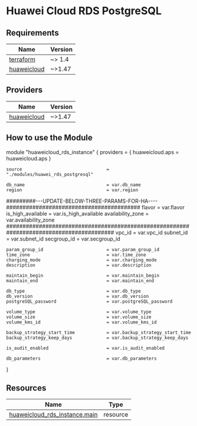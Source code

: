 # Huawei Cloud RDS PostgreSQL
<!-- BEGIN_TF_DOCS -->
## Requirements

| Name | Version |
|------|---------|
| <a name="requirement_terraform"></a> [terraform](#requirement\_terraform) | ~> 1.4 |
| <a name="requirement_huaweicloud"></a> [huaweicloud](#requirement\_huaweicloud) | ~>1.47 |

## Providers

| Name | Version |
|------|---------|
| <a name="provider_huaweicloud"></a> [huaweicloud](#provider\_huaweicloud) | ~>1.47 |

## How to use the Module

module "huaweicloud_rds_instance" {
    providers                             = {
      huaweicloud.aps                     = huaweicloud.aps
    }

    source                                = "./modules/huawei_rds_postgresql"

    db_name                               = var.db_name
    region                                = var.region
#########---UPDATE-BELOW-THREE-PARAMS-FOR-HA----#########################################
    flavor                                = var.flavor
    is_high_available                     = var.is_high_available
    availability_zone                     = var.availability_zone
#########################################################################################
    vpc_id                                = var.vpc_id 
    subnet_id                             = var.subnet_id
    secgroup_id                           = var.secgroup_id

    param_group_id                        = var.param_group_id
    time_zone                             = var.time_zone
    charging_mode                         = var.charging_mode
    description                           = var.description 

    maintain_begin                        = var.maintain_begin
    maintain_end                          = var.maintain_end

    db_type                               = var.db_type
    db_version                            = var.db_version
    postgreSQL_password                   = var.postgreSQL_password

    volume_type                           = var.volume_type
    volume_size                           = var.volume_size
    volume_kms_id                         = var.volume_kms_id

    backup_strategy_start_time            = var.backup_strategy_start_time
    backup_strategy_keep_days             = var.backup_strategy_keep_days

    is_audit_enabled                      = var.is_audit_enabled

    db_parameters                         = var.db_parameters  
}


## Resources

| Name | Type |
|------|------|
| [huaweicloud_rds_instance.main](https://registry.terraform.io/providers/huaweicloud/huaweicloud/latest/docs/resources/rds_instance) | resource |

